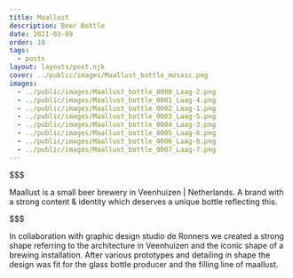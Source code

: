```yaml
---
title: Maallust
description: Beer Bottle
date: 2021-03-09
order: 10
tags:
  - posts
layout: layouts/post.njk
cover: ../public/images/Maallust_bottle_mosaic.png
images:
  - ../public/images/Maallust_bottle_0000_Laag-2.png
  - ../public/images/Maallust_bottle_0001_Laag-4.png
  - ../public/images/Maallust_bottle_0002_Laag-1.png
  - ../public/images/Maallust_bottle_0003_Laag-5.png
  - ../public/images/Maallust_bottle_0004_Laag-3.png
  - ../public/images/Maallust_bottle_0005_Laag-6.png
  - ../public/images/Maallust_bottle_0006_Laag-8.png
  - ../public/images/Maallust_bottle_0007_Laag-7.png
---
```

$$$



Maallust is a small beer brewery in Veenhuizen | Netherlands. A brand with a strong content & identity which deserves a unique bottle reflecting this.

$$$



In collaboration with graphic design studio de Ronners we created a strong shape referring to the architecture in Veenhuizen and the iconic shape of a brewing installation. After various prototypes and detailing in shape the design was fit for the glass bottle producer and the filling line of maallust.
